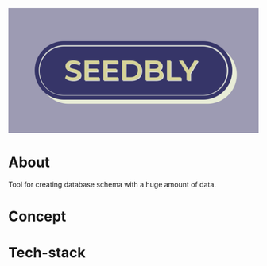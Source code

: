 ![Seedbly](docs/assets/logo.png "Seedbly")
# About
Tool for creating database schema with a huge amount of data.
# Concept

# Tech-stack

